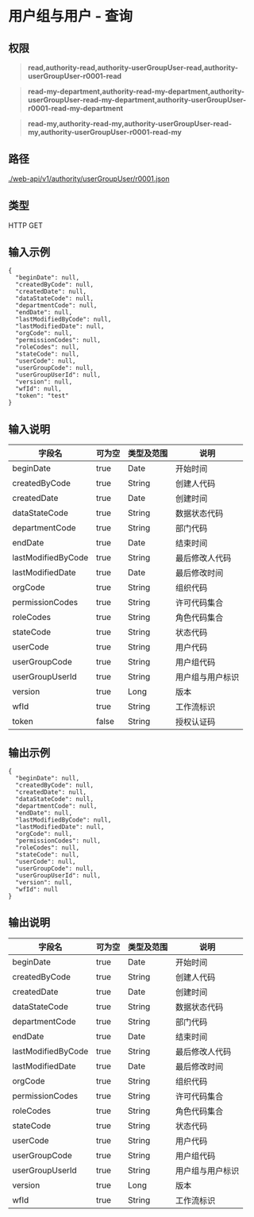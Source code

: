 # 用户组与用户 - 查询

## 权限

> **read,authority-read,authority-userGroupUser-read,authority-userGroupUser-r0001-read**

> **read-my-department,authority-read-my-department,authority-userGroupUser-read-my-department,authority-userGroupUser-r0001-read-my-department**

> **read-my,authority-read-my,authority-userGroupUser-read-my,authority-userGroupUser-r0001-read-my**

## 路径

[./web-api/v1/authority/userGroupUser/r0001.json](./r0001.json)

## 类型

HTTP GET

## 输入示例

```
{
  "beginDate": null,
  "createdByCode": null,
  "createdDate": null,
  "dataStateCode": null,
  "departmentCode": null,
  "endDate": null,
  "lastModifiedByCode": null,
  "lastModifiedDate": null,
  "orgCode": null,
  "permissionCodes": null,
  "roleCodes": null,
  "stateCode": null,
  "userCode": null,
  "userGroupCode": null,
  "userGroupUserId": null,
  "version": null,
  "wfId": null,
  "token": "test"
}
```

## 输入说明

字段名|可为空|类型及范围|说明
---|---|---|---
beginDate|true|Date|开始时间
createdByCode|true|String|创建人代码
createdDate|true|Date|创建时间
dataStateCode|true|String|数据状态代码
departmentCode|true|String|部门代码
endDate|true|Date|结束时间
lastModifiedByCode|true|String|最后修改人代码
lastModifiedDate|true|Date|最后修改时间
orgCode|true|String|组织代码
permissionCodes|true|String|许可代码集合
roleCodes|true|String|角色代码集合
stateCode|true|String|状态代码
userCode|true|String|用户代码
userGroupCode|true|String|用户组代码
userGroupUserId|true|String|用户组与用户标识
version|true|Long|版本
wfId|true|String|工作流标识
token|false|String|授权认证码

## 输出示例
```
{
  "beginDate": null,
  "createdByCode": null,
  "createdDate": null,
  "dataStateCode": null,
  "departmentCode": null,
  "endDate": null,
  "lastModifiedByCode": null,
  "lastModifiedDate": null,
  "orgCode": null,
  "permissionCodes": null,
  "roleCodes": null,
  "stateCode": null,
  "userCode": null,
  "userGroupCode": null,
  "userGroupUserId": null,
  "version": null,
  "wfId": null
}
```

## 输出说明

字段名|可为空|类型及范围|说明
---|---|---|---
beginDate|true|Date|开始时间
createdByCode|true|String|创建人代码
createdDate|true|Date|创建时间
dataStateCode|true|String|数据状态代码
departmentCode|true|String|部门代码
endDate|true|Date|结束时间
lastModifiedByCode|true|String|最后修改人代码
lastModifiedDate|true|Date|最后修改时间
orgCode|true|String|组织代码
permissionCodes|true|String|许可代码集合
roleCodes|true|String|角色代码集合
stateCode|true|String|状态代码
userCode|true|String|用户代码
userGroupCode|true|String|用户组代码
userGroupUserId|true|String|用户组与用户标识
version|true|Long|版本
wfId|true|String|工作流标识
